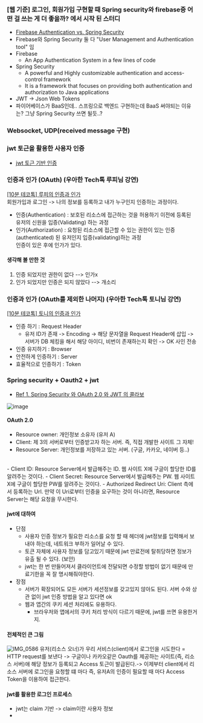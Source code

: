 ### [웹 기준] 로그인, 회원가입 구현할 때 Spring security와 firebase중 어떤 걸 쓰는 게 더 좋을까? 에서 시작 된 스터디
- [Firebase Authentication vs. Spring Security](https://stackshare.io/stackups/firebase-authentication-vs-spring-security)
- Firebase와 Spring Security 둘 다 "User Management and Authentication tool" 임
- Firebase
  - An App Authentication System in a few lines of code
- Spring Security
  - A powerful and Highly customizable authentication and access-control framework
  - It is a framework that focuses on providing both authentication and authorization to Java applications
- JWT -> Json Web Tokens
- 파이어베이스가 BaaS인데.. 스프링으로 백엔드 구현하는데 BaaS 써야되는 이유는? 그냥 Spring Security 쓰면 될듯..?

### Websocket, UDP(received message 구현)

### jwt 토근을 활용한 사용자 인증
- [jwt 토근 기반 인증](https://webcoding-start.tistory.com/50)

### 인증과 인가 (OAuth) (우아한 Tech톡 루피님 강연)
[[10분 테코톡] 루피의 인증과 인가](https://www.youtube.com/watch?v=JZgD8aPkHSc) <br>
회원가입과 로그인 -> 나의 정보를 등록하고 내가 누구인지 인증하는 과정이다. <br>
- 인증(Authentication) : 보호된 리소스에 접근하는 것을 허용하기 이전에 등록된 유저의 신원을 입증(Validating) 하는 과정 
- 인가(Authorization) : 요청된 리소스에 접근할 수 있는 권한이 있는 인증(authenticated) 된 유저인지 입증(validating)하는 과정 <br>
인증이 있은 후에 인가가 있다. 
#### 생각해 볼 만한 것
1. 인증 되었지만 권한이 없다 --> 인가x
2. 인가 되었지만 인증은 되지 않았다 --> 개소리

### 인증과 인가 (OAuth를 제외한 나머지) (우아한 Tech톡 토니님 강연)
[[10분 테코톡] 토니의 인증과 인가](https://www.youtube.com/watch?v=y0xMXlOAfss) <br>
- 인증 하기 : Request Header
  - 유저 ID가 존재 -> Encoding -> 해당 문자열을 Request Header에 삽입 -> 서버가 DB 체킹을 해서 해당 아이디, 비번이 존재하는지 확인 -> OK 사인 전송
- 인증 유지하기 : Browser
- 안전하게 인증하기 : Server
- 효율적으로 인증하기 : Token

### Spring security + Oauth2 + jwt
- [Ref 1. Spring Security 와 OAuth 2.0 와 JWT 의 콜라보](https://velog.io/@tmdgh0221/Spring-Security-%EC%99%80-OAuth-2.0-%EC%99%80-JWT-%EC%9D%98-%EC%BD%9C%EB%9D%BC%EB%B3%B4)

![image](https://user-images.githubusercontent.com/30011635/120022508-768ad680-c027-11eb-8733-b4aab1bfb346.png)

#### OAuth 2.0
- Resource owner: 개인정보 소유자 (유저 A)
- Client: 제 3의 서버로부터 인증받고자 하는 서버. 즉, 직접 개발한 사이트 그 자체! 
- Resource Server: 개인정보를 저장하고 있는 서버. (구글, 카카오, 네이버 등..)
<br>
- Client ID: Resource Server에서 발급해주는 ID. 웹 사이트 X에 구글이 할당한 ID를 알려주는 것이다.
- Client Secret: Resource Server에서 발급해주는 PW. 웹 사이트 X에 구글이 할당한 PW를 알려주는 것이다.
- Authorized Redirect Uri: Client 측에서 등록하는 Url. 만약 이 Uri로부터 인증을 요구하는 것이 아니라면, Resource Server는 해당 요청을 무시한다.

#### jwt에 대하여
- 단점
  - 사용자 인증 정보가 필요한 리소스를 요청 할 때 헤더에 jwt정보를 입력해서 보내야 하는데, 네트워크 부하가 일어날 수 있다.
  - 토큰 자체에 사용자 정보를 담고있기 때문에 jwt 만료전에 탈취당하면 정보가 유출 될 수 있다. (보안)
  - jwt는 한 번 만들어져서 클라이언트에 전달되면 수정할 방법이 없기 때문에 만료기한을 꼭 잘 명시해줘야한다. 
- 장점
  - 서버가 확장되어도 모든 서버가 세션정보를 갖고있지 않아도 된다. 서버 수와 상관 없이 jwt 인증 방법을 알고 있다면 ok
  - 웹과 앱간의 쿠키 세션 처리에도 유용하다.
    - 브라우저와 앱에서의 쿠키 처리 방식이 다르기 때문에, jwt를 쓰면 유용한거지.

#### 전체적인 큰 그림
![IMG_0586](https://user-images.githubusercontent.com/30011635/120057432-ec219180-c07d-11eb-9342-03a9629204b8.jpg)
유저(리소스 오너)가 우리 서비스(client)에서 로그인을 시도한다 = HTTP request를 보낸다 -> 구글이나 카카오같은 Oauth를 제공하는 사이트(즉, 리소스 서버)애 해당 정보가 등록되고 Access 토근이 발급된다.-> 이제부터 client에서 리소스 서버에 로그인을 요청할 떄 마다 즉, 유저A의 인증이 필요할 때 마다 Access Token을 이용하여 접근한다.

#### jwt를 활용한 로그인 프로세스
- jwt는 claim 기반 -> claim이란 사용자 정보
-
